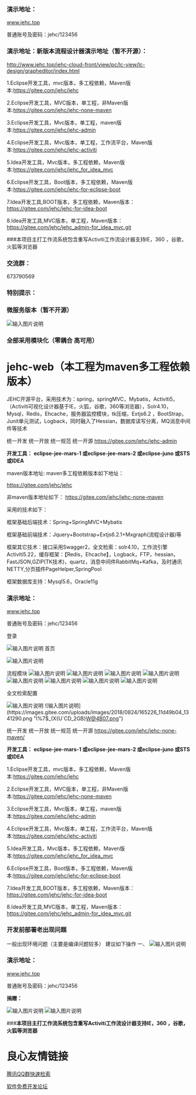 ### 演示地址：
www.jehc.top

普通账号及密码：jehc/123456

### 演示地址：新版本流程设计器演示地址（暂不开源）：


http://www.jehc.top/jehc-cloud-front/view/pc/lc-view/lc-design/grapheditor/index.html


1.Eclipse开发工具，mvc版本，多工程依赖，Maven版本:https://gitee.com/jehc/jehc

2.Eclipse开发工具，MVC版本，单工程，非Maven版本:https://gitee.com/jehc/jehc-none-maven

3.Eclipse开发工具，Mvc版本，单工程，maven版本:https://gitee.com/jehc/jehc-admin	

4.Eclipse开发工具，Mvc版本，单工程，工作流平台，Maven版本:https://gitee.com/jehc/jehc-activiti	

5.Idea开发工具，Mvc版本，多工程依赖，Maven版本:https://gitee.com/jehc/jehc_for_idea_mvc	

6.Eclipse开发工具，Boot版本，多工程依赖，Maven版本:https://gitee.com/jehc/jehc-for-eclipse-boot	

7.Idea开发工具,BOOT版本，多工程依赖，Maven版本：https://gitee.com/jehc/jehc-for-idea-boot

8.Idea开发工具,MVC版本，单工程，Maven版本：https://gitee.com/jehc/jehc_admin-for_idea_mvc.git


###本项目主打工作流系统包含重写Activiti工作流设计器支持IE，360 ，谷歌，火狐等浏览器


### 交流群：
673790569


### 特别提示：
### 微服务版本（暂不开源）

![输入图片说明](https://images.gitee.com/uploads/images/2019/0603/112812_ba73af57_1341290.jpeg "微服务版本.jpg")

### 全部采用模块化（零耦合 高可用）


# jehc-web（本工程为maven多工程依赖版本）
JEHC开源平台，采用技术为：spring，springMVC，Mybatis，Activiti5，（Activiti可视化设计器基于IE，火狐，谷歌，360等浏览器），Solr4.10，Mysql，Redis，Ehcache，服务器监控模块，tk压缩，Extjs6.2 ，BootStrap，Junit单元测试，Logback，同时融入了Hessian，数据库读写分离，MQ消息中间件等技术


统一开发 统一开放 统一规范 统一开源
https://gitee.com/jehc/jehc-admin

 **开发工具：** 
 **eclipse-jee-mars-1
或eclipse-jee-mars-2
或eclipse-juno
或STS
或IDEA** 

 
maven版本地址:
maven多工程依赖版本如下地址：

https://gitee.com/jehc/jehc

非maven版本地址如下：
https://gitee.com/jehc/jehc-none-maven

采用的技术如下：

框架基础后端技术：Spring+SpringMVC+Mybatis

框架基础前端技术：Jquery+Bootstrap+Extjs6.2.1+Mxgraph(流程设计器)等

框架其它技术：接口采用Swagger2，全文检索：solr4.10，工作流引擎Activiti5.22，缓存框架：【Redis，Ehcache】，Logback，FTP，hessian，FastJSON,GZIP(TK技术)，quartz，消息中间件RabbitMq+Kafka，及时通讯NETTY,分页插件PageHelper,SpringPool

框架数据库支持：Mysql5.6，Oracle11g


### 演示地址：
www.jehc.top

普通账号及密码：jehc/123456

 
登录

![输入图片说明](https://images.gitee.com/uploads/images/2018/1121/222428_52eb3789_1341290.jpeg "login.jpg")
首页

![输入图片说明](https://gitee.com/uploads/images/2018/0624/083133_c76f44f1_1341290.png "首页.png")

流程模块
![输入图片说明](https://images.gitee.com/uploads/images/2018/0824/164022_57141690_1341290.png "流程排他.png")
![输入图片说明](https://images.gitee.com/uploads/images/2018/0824/164041_9eabe1e7_1341290.png "排他.png")
![输入图片说明](https://images.gitee.com/uploads/images/2018/0824/164048_b0445dde_1341290.png "泳道.png")
![输入图片说明](https://images.gitee.com/uploads/images/2018/0824/164055_be96c2e4_1341290.png "配置表单字段.png")
![输入图片说明](https://images.gitee.com/uploads/images/2018/0824/164032_550cbdea_1341290.png "流程中心.png")
![输入图片说明](https://images.gitee.com/uploads/images/2018/0824/163959_0fe6e2d5_1341290.png "发起流程实例.png")
![输入图片说明](https://images.gitee.com/uploads/images/2018/0824/164008_b29786a7_1341290.png "分配用户.png")
![输入图片说明](https://images.gitee.com/uploads/images/2018/0824/164015_dc7516f2_1341290.png "流程监控图.png")

全文检索配置

![输入图片说明](https://images.gitee.com/uploads/images/2018/0824/165046_b96b70a5_1341290.png "2PYIIK998WJ]02}]O{[[`}Y.png")
![输入图片说明](https://images.gitee.com/uploads/images/2018/0824/165226_11d49b04_1341290.png "I%7$_(X{U`CD_2GB}W@4B07.png")

统一开发 统一开放 统一规范 统一开源
https://gitee.com/jehc/jehc-none-maven/

 **开发工具：** 
 **eclipse-jee-mars-1
或eclipse-jee-mars-2
或eclipse-juno
或STS
或IDEA** 

1.Eclipse开发工具，mvc版本，多工程依赖，Maven版本:https://gitee.com/jehc/jehc

2.Eclipse开发工具，MVC版本，单工程，非Maven版本:https://gitee.com/jehc/jehc-none-maven

3.Eclipse开发工具，Mvc版本，单工程，maven版本:https://gitee.com/jehc/jehc-admin	

4.Eclipse开发工具，Mvc版本，单工程，工作流平台，Maven版本:https://gitee.com/jehc/jehc-activiti	

5.Idea开发工具，Mvc版本，多工程依赖，Maven版本:https://gitee.com/jehc/jehc_for_idea_mvc	

6.Eclipse开发工具，Boot版本，多工程依赖，Maven版本:https://gitee.com/jehc/jehc-for-eclipse-boot

7.Idea开发工具,BOOT版本，多工程依赖，Maven版本：https://gitee.com/jehc/jehc-for-idea-boot

8.Idea开发工具,MVC版本，单工程，Maven版本：https://gitee.com/jehc/jehc_admin-for_idea_mvc.git

### 开发前部署老出现问题 
一般出现环境问题（主要是编译问题较多）
建议如下操作
一、
![输入图片说明](https://git.oschina.net/uploads/images/2017/0903/121008_95886692_1341290.png "clean.png")


### 演示地址：
www.jehc.top

普通账号及密码：jehc/123456

 **捐赠：** 

![输入图片说明](https://gitee.com/uploads/images/2018/0607/151148_2ecb3136_1341290.jpeg "微信.jpg")
![输入图片说明](https://gitee.com/uploads/images/2018/0607/151155_ddbbd81d_1341290.jpeg "支付宝.jpg")


###**本项目主打工作流系统包含重写Activiti工作流设计器支持IE，360 ，谷歌，火狐等浏览器** 



 # 良心友情链接

[腾讯QQ群快速检索](http://u.720life.cn/s/8cf73f7c)

[软件免费开发论坛](http://u.720life.cn/s/bbb01dc0)